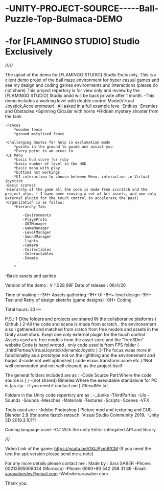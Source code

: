 # -UNITY-PROJECT-SOURCE-----Ball-Puzzle-Top-Bulmaca-DEMO
# -for [FLAMINGO STUDIO] Studio Exclusively 

///// 

 

The uplad of the demo for [FLAMINGO STUDIO] Studio Exclusivly, 
This is a client demo projet of the ball maze environment for hyper casual games and see my design and coding games environments and interactions (please do not share) 
This project repertory is for view only and review by the [FLAMINGO STUDIO] Studio andd will be back private after 1 month.
 -This demo includes a working level with double control Mode(Virtual Joystick,Accelerometer) 
 -All asked in a full example leve
	-Entities
	-Enemies and Obstacles 
		*Spinning Circular with horns
		*Hidden mystery shooter from the tank
		
	-Fences
		*wooden fence
		*ground mstylised fence
		
	-Challenging Quotes for help in exclamation mode
		*points in the ground to guide and assist you
		*Every point in an areas to 
	-UI Menu 
		*basic hud score for ruby
		*basic number of level in the HUD
		*basic menu with play 
		*buttons not workings
		*UI interaction to choose between Menu, interaction in Virtual joystick
	-Basic scoress
	-Hierarchy of the game all the code is made from sccratch and the project also. ( I have been reusing a set of Art assets, and one only external plugin for the touch control to accelerate the past)
	-Organization is as follow:
		*Hierarchy Tab:
			
			-Environments
			-PlayeProto
			-GUIManager
			-GameManager
			-LevelManager
			-SoundManager
			-lights
			-Camera
			-Collectibles
			-Interactables
			-Enemis
			
		*
 -Basic assets and sprites

 Version of the demo : V 1.028 99F
 Date of release : 06/4/20

 Time of making : 
 -3H+ Assets gathering
 -1H+ UI
 -6H+ level design
 -3H+ Test and Retry of design sketchs (game designs)
 -8H+ Coding 


 Total hours: 23H+

P.S.: 
    1-Dthe folders and projects are  shared IN the collaborative platforms ( Github  )
    2-All the code and scene is made from scratch , the environement also i gathered and matched from sratch from free models and assets in the Unity asset stors.
	  Exept one only external plugin for the touch control 
    Assets used are free models from the asset store and the "free3Dm" website 
    Code is hand wroted , only code used is from FPS folder ( _thirdParties/VirtualJoystick/dynamicJoystic  )
    3-The focus waas more in functionality as a prototype not on the lighthing and the environement and bugss
    4-code not well optimized ( code esxxs:transform.name etc ).?Not well commented and not well cleaned, as the project itself

The general folders included are as : 
-Code Source Part:Where the code source is ( )
-(not shared) Binaries:Where the executable standalone for PC is (as.zip - if you need it contact me )
¤ReadMe.txt

Folders in the Unity code repertory are as :
-_Junks
-ThirdParties
-UIs
-Sounds
-Sounds
-Mesches
-Materials
-Textures
-Scripts
-Scenes
-VFX

Tools used are : 
-Adobe Photoshop ( Picture mod and texturing and GUI)
-Blender 2.8 (for some fastch retouch
-Visual Studio Community 2019.
-Unity 3D 2019.3.101f1

Coding language used:
-C# With the unity Editor intergated API and library

///

Video Link of the game: https://youtu.be/OKlJPymRfCM (If you need the test the apk version please send me a note)

For any more details please contact me :
Made by : Sara SABER
-Phone: 00212695006024 (Morocco)
-Phone: 0090+90 542 288 31 86
-Email: sarasaberdev@gmail.com
-Website:sarasaber.com


Thank you.
